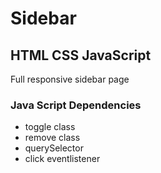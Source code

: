 # Sidebar
## HTML CSS JavaScript
Full responsive sidebar page
### Java Script Dependencies
* toggle class
* remove class
* querySelector
* click eventlistener
